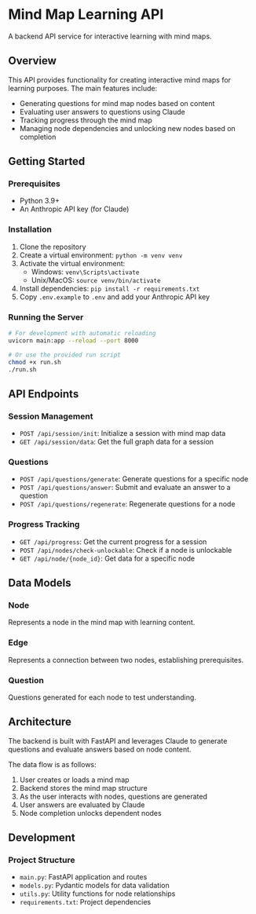 # Mind Map Learning API

A backend API service for interactive learning with mind maps.

## Overview

This API provides functionality for creating interactive mind maps for learning purposes. The main features include:

- Generating questions for mind map nodes based on content
- Evaluating user answers to questions using Claude
- Tracking progress through the mind map
- Managing node dependencies and unlocking new nodes based on completion

## Getting Started

### Prerequisites

- Python 3.9+
- An Anthropic API key (for Claude)

### Installation

1. Clone the repository
2. Create a virtual environment: `python -m venv venv`
3. Activate the virtual environment:
   - Windows: `venv\Scripts\activate`
   - Unix/MacOS: `source venv/bin/activate`
4. Install dependencies: `pip install -r requirements.txt`
5. Copy `.env.example` to `.env` and add your Anthropic API key

### Running the Server

```bash
# For development with automatic reloading
uvicorn main:app --reload --port 8000

# Or use the provided run script
chmod +x run.sh
./run.sh
```

## API Endpoints

### Session Management

- `POST /api/session/init`: Initialize a session with mind map data
- `GET /api/session/data`: Get the full graph data for a session

### Questions

- `POST /api/questions/generate`: Generate questions for a specific node
- `POST /api/questions/answer`: Submit and evaluate an answer to a question
- `POST /api/questions/regenerate`: Regenerate questions for a node

### Progress Tracking

- `GET /api/progress`: Get the current progress for a session
- `POST /api/nodes/check-unlockable`: Check if a node is unlockable
- `GET /api/node/{node_id}`: Get data for a specific node

## Data Models

### Node

Represents a node in the mind map with learning content.

### Edge

Represents a connection between two nodes, establishing prerequisites.

### Question

Questions generated for each node to test understanding.

## Architecture

The backend is built with FastAPI and leverages Claude to generate questions and evaluate answers based on node content.

The data flow is as follows:

1. User creates or loads a mind map
2. Backend stores the mind map structure
3. As the user interacts with nodes, questions are generated
4. User answers are evaluated by Claude
5. Node completion unlocks dependent nodes

## Development

### Project Structure

- `main.py`: FastAPI application and routes
- `models.py`: Pydantic models for data validation
- `utils.py`: Utility functions for node relationships
- `requirements.txt`: Project dependencies 